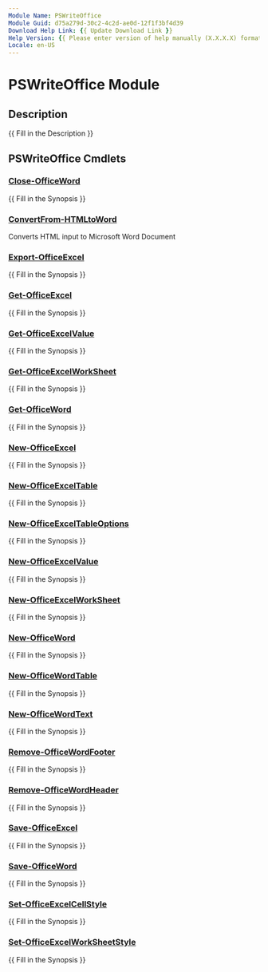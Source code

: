 ```yaml
---
Module Name: PSWriteOffice
Module Guid: d75a279d-30c2-4c2d-ae0d-12f1f3bf4d39
Download Help Link: {{ Update Download Link }}
Help Version: {{ Please enter version of help manually (X.X.X.X) format }}
Locale: en-US
---
```


# PSWriteOffice Module
## Description
{{ Fill in the Description }}

## PSWriteOffice Cmdlets
### [Close-OfficeWord](Close-OfficeWord.md)
{{ Fill in the Synopsis }}

### [ConvertFrom-HTMLtoWord](ConvertFrom-HTMLtoWord.md)
Converts HTML input to Microsoft Word Document

### [Export-OfficeExcel](Export-OfficeExcel.md)
{{ Fill in the Synopsis }}

### [Get-OfficeExcel](Get-OfficeExcel.md)
{{ Fill in the Synopsis }}

### [Get-OfficeExcelValue](Get-OfficeExcelValue.md)
{{ Fill in the Synopsis }}

### [Get-OfficeExcelWorkSheet](Get-OfficeExcelWorkSheet.md)
{{ Fill in the Synopsis }}

### [Get-OfficeWord](Get-OfficeWord.md)
{{ Fill in the Synopsis }}

### [New-OfficeExcel](New-OfficeExcel.md)
{{ Fill in the Synopsis }}

### [New-OfficeExcelTable](New-OfficeExcelTable.md)
{{ Fill in the Synopsis }}

### [New-OfficeExcelTableOptions](New-OfficeExcelTableOptions.md)
{{ Fill in the Synopsis }}

### [New-OfficeExcelValue](New-OfficeExcelValue.md)
{{ Fill in the Synopsis }}

### [New-OfficeExcelWorkSheet](New-OfficeExcelWorkSheet.md)
{{ Fill in the Synopsis }}

### [New-OfficeWord](New-OfficeWord.md)
{{ Fill in the Synopsis }}

### [New-OfficeWordTable](New-OfficeWordTable.md)
{{ Fill in the Synopsis }}

### [New-OfficeWordText](New-OfficeWordText.md)
{{ Fill in the Synopsis }}

### [Remove-OfficeWordFooter](Remove-OfficeWordFooter.md)
{{ Fill in the Synopsis }}

### [Remove-OfficeWordHeader](Remove-OfficeWordHeader.md)
{{ Fill in the Synopsis }}

### [Save-OfficeExcel](Save-OfficeExcel.md)
{{ Fill in the Synopsis }}

### [Save-OfficeWord](Save-OfficeWord.md)
{{ Fill in the Synopsis }}

### [Set-OfficeExcelCellStyle](Set-OfficeExcelCellStyle.md)
{{ Fill in the Synopsis }}

### [Set-OfficeExcelWorkSheetStyle](Set-OfficeExcelWorkSheetStyle.md)
{{ Fill in the Synopsis }}

